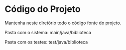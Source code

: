 # Código do Projeto

Mantenha neste diretório todo o código fonte do projeto. 

Pasta com o sistema: main/java/biblioteca

Pasta com os testes: test/java/biblioteca
